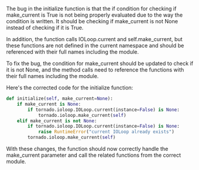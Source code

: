 The bug in the initialize function is that the if condition for checking if make_current is True is not being properly evaluated due to the way the condition is written. It should be checking if make_current is not None instead of checking if it is True.

In addition, the function calls IOLoop.current and self.make_current, but these functions are not defined in the current namespace and should be referenced with their full names including the module.

To fix the bug, the condition for make_current should be updated to check if it is not None, and the method calls need to reference the functions with their full names including the module.

Here's the corrected code for the initialize function:

```python
def initialize(self, make_current=None):
    if make_current is None:
        if tornado.ioloop.IOLoop.current(instance=False) is None:
            tornado.ioloop.make_current(self)
    elif make_current is not None:
        if tornado.ioloop.IOLoop.current(instance=False) is None:
            raise RuntimeError("current IOLoop already exists")
        tornado.ioloop.make_current(self)
```

With these changes, the function should now correctly handle the make_current parameter and call the related functions from the correct module.